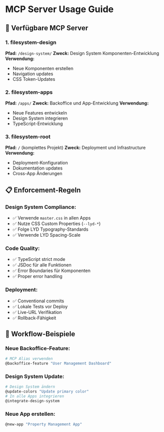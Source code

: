 # MCP Server Usage Guide

## 🚀 Verfügbare MCP Server

### 1. filesystem-design
**Pfad:** `/design-system/`
**Zweck:** Design System Komponenten-Entwicklung
**Verwendung:**
- Neue Komponenten erstellen
- Navigation updates
- CSS Token-Updates

### 2. filesystem-apps  
**Pfad:** `/apps/`
**Zweck:** Backoffice und App-Entwicklung
**Verwendung:**
- Neue Features entwickeln
- Design System integrieren
- TypeScript-Entwicklung

### 3. filesystem-root
**Pfad:** `/` (komplettes Projekt)
**Zweck:** Deployment und Infrastructure
**Verwendung:**
- Deployment-Konfiguration
- Dokumentation updates
- Cross-App Änderungen

## 📋 Enforcement-Regeln

### Design System Compliance:
- ✅ Verwende `master.css` in allen Apps
- ✅ Nutze CSS Custom Properties (`--lyd-*`)
- ✅ Folge LYD Typography-Standards
- ✅ Verwende LYD Spacing-Scale

### Code Quality:
- ✅ TypeScript strict mode
- ✅ JSDoc für alle Funktionen
- ✅ Error Boundaries für Komponenten
- ✅ Proper error handling

### Deployment:
- ✅ Conventional commits
- ✅ Lokale Tests vor Deploy
- ✅ Live-URL Verifikation
- ✅ Rollback-Fähigkeit

## 🎯 Workflow-Beispiele

### Neue Backoffice-Feature:
```bash
# MCP Alias verwenden
@backoffice-feature "User Management Dashboard"
```

### Design System Update:
```bash
# Design System ändern
@update-colors "Update primary color"
# In alle Apps integrieren  
@integrate-design-system
```

### Neue App erstellen:
```bash
@new-app "Property Management App"
```
